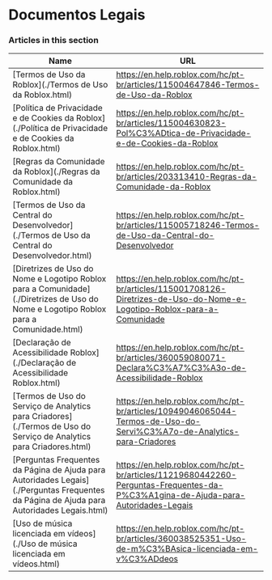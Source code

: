 # Documentos Legais  
### Articles in this section
Name|URL
-|-
[Termos de Uso da Roblox](./Termos de Uso da Roblox.html) |https://en.help.roblox.com/hc/pt-br/articles/115004647846-Termos-de-Uso-da-Roblox
[Política de Privacidade e de Cookies da Roblox](./Política de Privacidade e de Cookies da Roblox.html) |https://en.help.roblox.com/hc/pt-br/articles/115004630823-Pol%C3%ADtica-de-Privacidade-e-de-Cookies-da-Roblox
[Regras da Comunidade da Roblox](./Regras da Comunidade da Roblox.html) |https://en.help.roblox.com/hc/pt-br/articles/203313410-Regras-da-Comunidade-da-Roblox
[Termos de Uso da Central do Desenvolvedor](./Termos de Uso da Central do Desenvolvedor.html) |https://en.help.roblox.com/hc/pt-br/articles/115005718246-Termos-de-Uso-da-Central-do-Desenvolvedor
[Diretrizes de Uso do Nome e Logotipo Roblox para a Comunidade](./Diretrizes de Uso do Nome e Logotipo Roblox para a Comunidade.html) |https://en.help.roblox.com/hc/pt-br/articles/115001708126-Diretrizes-de-Uso-do-Nome-e-Logotipo-Roblox-para-a-Comunidade
[Declaração de Acessibilidade Roblox](./Declaração de Acessibilidade Roblox.html) |https://en.help.roblox.com/hc/pt-br/articles/360059080071-Declara%C3%A7%C3%A3o-de-Acessibilidade-Roblox
[Termos de Uso do Serviço de Analytics para Criadores](./Termos de Uso do Serviço de Analytics para Criadores.html) |https://en.help.roblox.com/hc/pt-br/articles/10949046065044-Termos-de-Uso-do-Servi%C3%A7o-de-Analytics-para-Criadores
[Perguntas Frequentes da Página de Ajuda para Autoridades Legais](./Perguntas Frequentes da Página de Ajuda para Autoridades Legais.html) |https://en.help.roblox.com/hc/pt-br/articles/11219680442260-Perguntas-Frequentes-da-P%C3%A1gina-de-Ajuda-para-Autoridades-Legais
[Uso de música licenciada em vídeos](./Uso de música licenciada em vídeos.html) |https://en.help.roblox.com/hc/pt-br/articles/360038525351-Uso-de-m%C3%BAsica-licenciada-em-v%C3%ADdeos